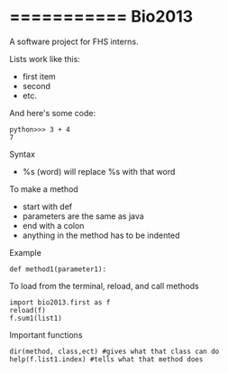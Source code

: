 ===========
Bio2013
===========

A software project for FHS interns.



Lists work like this:

 - first item
 - second
 - etc.


And here's some code:

    python>>> 3 + 4
    7

Syntax
- %s (word) will replace %s with that word

To make a method
- start with def
- parameters are the same as java
- end with a colon
- anything in the method has to be indented

Example

    def method1(parameter1):
    
To load from the terminal, reload, and call methods

    import bio2013.first as f
    reload(f)
    f.sum1(list1)
    
Important functions

    dir(method, class,ect) #gives what that class can do
    help(f.list1.index) #tells what that method does
    
    
